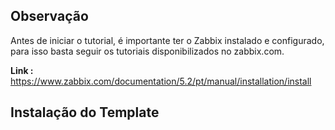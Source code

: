 ## Observação

Antes de iniciar o tutorial, é importante ter o Zabbix instalado e configurado, para isso basta seguir os tutoriais disponibilizados no zabbix.com. 

**Link :** https://www.zabbix.com/documentation/5.2/pt/manual/installation/install

## Instalação do Template 

